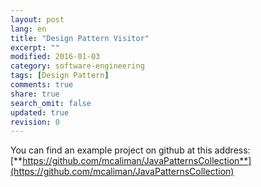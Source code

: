 ```yaml
---
layout: post
lang: en
title: "Design Pattern Visitor"
excerpt: ""
modified: 2016-01-03
category: software-engineering
tags: [Design Pattern]
comments: true
share: true
search_omit: false
updated: true
revision: 0
---
```


You can find an example project on github at this address:
[**https://github.com/mcaliman/JavaPatternsCollection**](https://github.com/mcaliman/JavaPatternsCollection)
